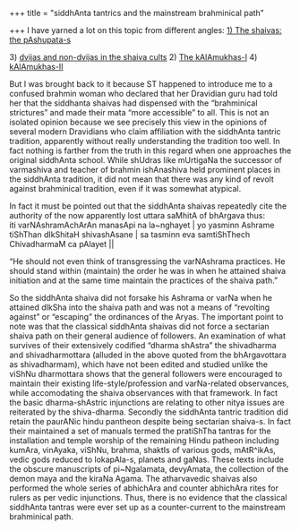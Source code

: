 +++
title = "siddhAnta tantrics and the mainstream brahminical path"

+++
I have yarned a lot on this topic from different angles: [1) The
shaivas: the
pAshupata-s](http://manasataramgini.wordpress.com/2006/05/shaivas-pashupata-s.html)
  
3\) [dvijas and non-dvijas in the shaiva
cults](http://manasataramgini.wordpress.com/2005/03/dvijas-and-non-dvijas-in-shaiva-cults.html)
2) [The
kAlAmukhas-I](http://manasataramgini.wordpress.com/2005/02/kalamukhas-i.html)
[](http://manasataramgini.wordpress.com/2005/02/kalamukhas-i.html)4)
[kAlAmukhas-II](http://manasataramgini.wordpress.com/2005/03/kalamukhas-ii.html)

But I was brought back to it because ST happened to introduce me to a
confused brahmin woman who declared that her Dravidian guru had told her
that the siddhanta shaivas had dispensed with the “brahminical
strictures” and made their mata “more accessible” to all. This is not an
isolated opinion because we see precisely this view in the opinions of
several modern Dravidians who claim affiliation with the siddhAnta
tantric tradition, apparently without really understanding the tradition
too well. In fact nothing is farther from the truth in this regard when
one approaches the original siddhAnta school. While shUdras like
mUrtigaNa the successor of varmashiva and teacher of brahmin ishAnashiva
held prominent places in the siddhAnta tradition, it did not mean that
there was any kind of revolt against brahminical tradition, even if it
was somewhat atypical.

In fact it must be pointed out that the siddhAnta shaivas repeatedly
cite the authority of the now apparently lost uttara saMhitA of bhArgava
thus:  
iti varNAshramAchArAn manasApi na la\~nghayet | yo yasminn Ashrame
tiShThan dIkShitaH shivashAsane | sa tasminn eva samtiShThech
ChivadharmaM ca pAlayet ||  

“He should not even think of transgressing the varNAshrama practices. He
should stand within (maintain) the order he was in when he attained
shaiva initiation and at the same time maintain the practices of the
shaiva path.”

So the siddhAnta shaiva did not forsake his Ashrama or varNa when he
attained dIkSha into the shaiva path and was not a means of “revolting
against” or “escaping” the ordinances of the Aryas. The important point
to note was that the classical siddhAnta shaivas did not force a
sectarian shaiva path on their general audience of followers. An
examination of what survives of their extensively codified “dharma
shAstra” the shivadharma and shivadharmottara (alluded in the above
quoted from the bhArgavottara as shivadharmam), which have not been
edited and studied unlike the viShNu dharmottara shows that the general
followers were encouraged to maintain their existing
life-style/profession and varNa-related observances, while accomodating
the shaiva observances with that framework. In fact the basic
dharma-shAstric injunctions are relating to other nitya issues are
reiterated by the shiva-dharma. Secondly the siddhAnta tantric tradition
did retain the paurANic hindu pantheon despite being sectarian shaiva-s.
In fact their maintained a set of manuals termed the pratiShTha tantras
for the installation and temple worship of the remaining Hindu patheon
including kumAra, vinAyaka, viShNu, brahma, shaktIs of various gods,
mAtR^ikAs, vedic gods reduced to lokapAla-s, planets and gaNas. These
texts include the obscure manuscripts of pi\~Ngalamata, devyAmata, the
collection of the demon maya and the kiraNa Agama. The atharvavedic
shaivas also performed the whole series of abhichAra and counter
abhichAra rites for rulers as per vedic injunctions. Thus, there is no
evidence that the classical siddhAnta tantras were ever set up as a
counter-current to the mainstream brahminical path.
